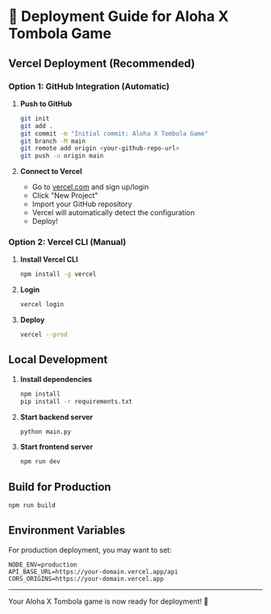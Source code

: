 # 🚀 Deployment Guide for Aloha X Tombola Game

## Vercel Deployment (Recommended)

### Option 1: GitHub Integration (Automatic)

1. **Push to GitHub**
   ```bash
   git init
   git add .
   git commit -m "Initial commit: Aloha X Tombola Game"
   git branch -M main
   git remote add origin <your-github-repo-url>
   git push -u origin main
   ```

2. **Connect to Vercel**
   - Go to [vercel.com](https://vercel.com) and sign up/login
   - Click "New Project"
   - Import your GitHub repository
   - Vercel will automatically detect the configuration
   - Deploy!

### Option 2: Vercel CLI (Manual)

1. **Install Vercel CLI**
   ```bash
   npm install -g vercel
   ```

2. **Login**
   ```bash
   vercel login
   ```

3. **Deploy**
   ```bash
   vercel --prod
   ```

## Local Development

1. **Install dependencies**
   ```bash
   npm install
   pip install -r requirements.txt
   ```

2. **Start backend server**
   ```bash
   python main.py
   ```

3. **Start frontend server**
   ```bash
   npm run dev
   ```

## Build for Production

```bash
npm run build
```

## Environment Variables

For production deployment, you may want to set:

```env
NODE_ENV=production
API_BASE_URL=https://your-domain.vercel.app/api
CORS_ORIGINS=https://your-domain.vercel.app
```

---

Your Aloha X Tombola game is now ready for deployment! 🚀
